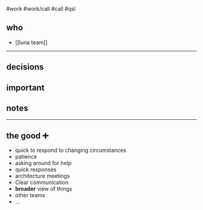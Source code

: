 
#work #work/call #call #qsl 

## who

- [[luna team]]

---


## decisions

## important

## notes
---

## the good ➕

- quick to respond to changing circumstances
- patience
- asking around for help
- quick responses
- architecture meetings
- Clear communication
- **broader** view of things
- other teams
- ...

## 
